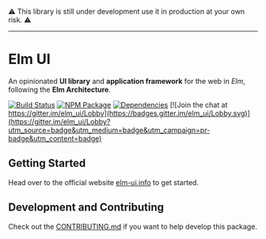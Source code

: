 :warning: This library is still under development use it in production at your own risk. :warning:

------------------------

# Elm UI
An opinionated **UI library** and **application framework** for the web in *Elm*,
following the **Elm Architecture**.

[![Build Status](https://travis-ci.org/gdotdesign/elm-ui.svg?branch=master)](https://travis-ci.org/gdotdesign/elm-ui)
[![NPM Package](https://badge.fury.io/js/elm-ui.svg)](https://www.npmjs.com/package/elm-ui)
[![Dependencies](https://david-dm.org/gdotdesign/elm-ui.svg)](https://david-dm.org/gdotdesign/elm-ui)
[![Join the chat at https://gitter.im/elm_ui/Lobby](https://badges.gitter.im/elm_ui/Lobby.svg)](https://gitter.im/elm_ui/Lobby?utm_source=badge&utm_medium=badge&utm_campaign=pr-badge&utm_content=badge)

## Getting Started
Head over to the official website [elm-ui.info](http://elm-ui.info/documentation/getting-started/setup) to get started.

## Development and Contributing
Check out the [CONTRIBUTING.md](CONTRIBUTING.md) if you want to help develop this package.
